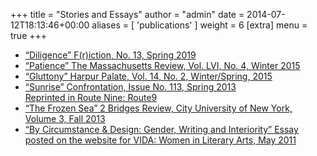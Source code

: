 +++
title = "Stories and Essays"
author = "admin"
date = 2014-07-12T18:13:46+00:00
aliases = [ 'publications' ]
weight = 6
[extra]
  menu = true
+++

* [“Diligence” F(r)iction, No. 13, Spring 2019](https://frictionlit.org/diligence/)
* [“Patience” The Massachusetts Review, Vol. LVI, No. 4, Winter 2015](/files/Patience.pdf)
* [“Gluttony” Harpur Palate, Vol. 14, No. 2, Winter/Spring, 2015](/files/Gluttony.pdf)
* [“Sunrise” Confrontation, Issue No. 113, Spring 2013 <br>Reprinted in Route Nine: Route9](http://route9litmag.com/post/80855249568/sunrise)
* [“The Frozen Sea” 2 Bridges Review, City University of New York, Volume 3, Fall 2013](http://issuu.com/2bridgesreview/docs/2bridgesreview2013/112?e=0/8209720)
* [“By Circumstance & Design: Gender, Writing and Interiority” Essay posted on the website for VIDA: Women in Literary Arts, May 2011](http://www.vidaweb.org/by-circumstance-and-design-gender-writing-and-interiority/)
